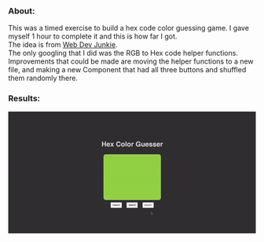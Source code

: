 ### About:

This was a timed exercise to build a hex code color guessing game. I gave myself 1 hour to complete it and this is how far I got.
<br>
The idea is from [Web Dev Junkie](https://www.youtube.com/watch?v=QNYljS0_TOE).
<br>
The only googling that I did was the RGB to Hex code helper functions.
<br>
Improvements that could be made are moving the helper functions to a new file, and making a new Component that had all three buttons and shuffled them randomly there.

### Results:

<img src='demo.gif'/>
